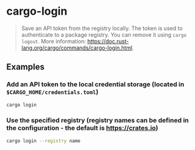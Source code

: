 # cargo-login

> Save an API token from the registry locally. The token is used to authenticate to a package registry. You can remove it using `cargo logout`. More information: <https://doc.rust-lang.org/cargo/commands/cargo-login.html>.

## Examples

### Add an API token to the local credential storage (located in `$CARGO_HOME/credentials.toml`)

```bash
cargo login
```

### Use the specified registry (registry names can be defined in the configuration - the default is <https://crates.io>)

```bash
cargo login --registry name
```
